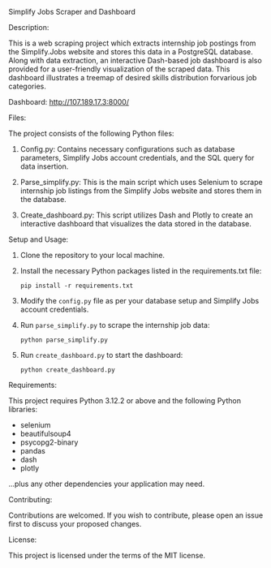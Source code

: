 Simplify Jobs Scraper and Dashboard

Description:

This is a web scraping project which extracts internship job postings from the Simplify.Jobs website and stores this data in a PostgreSQL database. Along with data extraction, an interactive Dash-based job dashboard is also provided for a user-friendly visualization of the scraped data. This dashboard illustrates a treemap of desired skills distribution forvarious  job categories.

Dashboard: http://107.189.17.3:8000/

Files:

The project consists of the following Python files:

1. Config.py: Contains necessary configurations such as database parameters, Simplify Jobs account credentials, and the SQL query for data insertion.

2. Parse_simplify.py: This is the main script which uses Selenium to scrape internship job listings from the Simplify Jobs website and stores them in the database.

3. Create_dashboard.py: This script utilizes Dash and Plotly to create an interactive dashboard that visualizes the data stored in the database.


Setup and Usage:

1. Clone the repository to your local machine.

2. Install the necessary Python packages listed in the requirements.txt file:
   
   ```
   pip install -r requirements.txt
   ```

3. Modify the `config.py` file as per your database setup and Simplify Jobs account credentials.

4. Run `parse_simplify.py` to scrape the internship job data:

   ```
   python parse_simplify.py
   ```

5. Run `create_dashboard.py` to start the dashboard:

   ```
   python create_dashboard.py
   ```

Requirements:

This project requires Python 3.12.2 or above and the following Python libraries:

- selenium
- beautifulsoup4
- psycopg2-binary
- pandas
- dash
- plotly

...plus any other dependencies your application may need.

Contributing:

Contributions are welcomed. If you wish to contribute, please open an issue first to discuss your proposed changes.

License:

This project is licensed under the terms of the MIT license.
